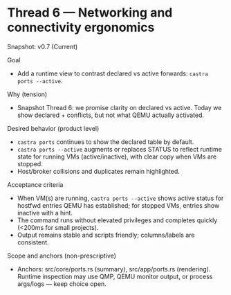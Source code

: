 # Thread 6 — Networking and connectivity ergonomics
Snapshot: v0.7 (Current)

Goal
- Add a runtime view to contrast declared vs active forwards: `castra ports --active`.

Why (tension)
- Snapshot Thread 6: we promise clarity on declared vs active. Today we show declared + conflicts, but not what QEMU actually activated.

Desired behavior (product level)
- `castra ports` continues to show the declared table by default.
- `castra ports --active` augments or replaces STATUS to reflect runtime state for running VMs (active/inactive), with clear copy when VMs are stopped.
- Host/broker collisions and duplicates remain highlighted.

Acceptance criteria
- When VM(s) are running, `castra ports --active` shows active status for hostfwd entries QEMU has established; for stopped VMs, entries show inactive with a hint.
- The command runs without elevated privileges and completes quickly (<200ms for small projects).
- Output remains stable and scripts friendly; columns/labels are consistent.

Scope and anchors (non-prescriptive)
- Anchors: src/core/ports.rs (summary), src/app/ports.rs (rendering). Runtime inspection may use QMP, QEMU monitor output, or process args/logs — keep choice open.
